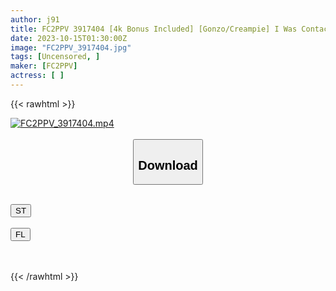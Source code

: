 ```yaml
---
author: j91
title: FC2PPV 3917404 [4k Bonus Included] [Gonzo/Creampie] I Was Contacted Again By A Young Wife Who Had Spent Her Living Expenses On Her Clothes And Bag, So This Time I Dressed Her In An Embarrassing Outfit And Watched Her.
date: 2023-10-15T01:30:00Z
image: "FC2PPV_3917404.jpg"
tags: [Uncensored, ]
maker: [FC2PPV]
actress: [ ]
---
```



{{< rawhtml >}}

<div class="video" data-videoid="wJVAVVowqwIJMbV">
    <a href="javascript:;">
        <img src="https://my.j91.asia/posts/FC2PPV_3917404/FC2PPV_3917404.jpg" width="WIDTH" height="HEIGHT" alt="FC2PPV_3917404.mp4" loading="lazy">
    </a>
</div>

<script type="text/javascript" src="https://j91.asia/asset/on-demand-st.js"></script>

<br>
  <link rel="stylesheet" href="https://j91.asia/asset/bs5.css">
  
  <center>
  <button class="btn btn-primary" type="button" data-bs-toggle="collapse" data-bs-target=".multi-collapse" aria-expanded="false" aria-controls="multiCollapseExample1 multiCollapseExample2"><h2>Download</h2></button></center>
</p>
<div class="row">
  <div class="col">
    <div class="collapse multi-collapse" id="multiCollapseExample1">
      <div class="card card-body">
	      	      <br>
<div class="buttons">  
<a href="https://streamtape.to/v/wJVAVVowqwIJMbV"><button class="btn-hover color-3"><i class="fa fa-download"></i> ST</button></a></div>
    </div>
  </div>
</div>
  <div class="col">
    <div class="collapse multi-collapse" id="multiCollapseExample2">
      <div class="card card-body">
	      <br>
<div class="buttons">
    <a href="https://filelions.online/f/px1r8vu2oqzy"><button class="btn-hover color-9"><i class="fa fa-download"></i> FL</button></a></div>
<br><br>
      </div>
    </div>
  </div>
</div>

{{< /rawhtml >}}